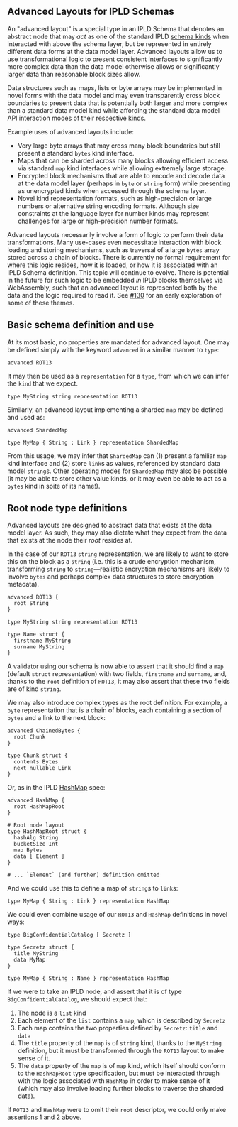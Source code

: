 Advanced Layouts for IPLD Schemas
---------------------------------

An "advanced layout" is a special type in an IPLD Schema that denotes an abstract node that may _act_ as one of the standard IPLD [schema kinds](./schema-kinds.md) when interacted with above the schema layer, but be represented in entirely different data forms at the data model layer. Advanced layouts allow us to use transformational logic to present consistent interfaces to significantly more complex data than the data model otherwise allows or significantly larger data than reasonable block sizes allow.

Data structures such as maps, lists or byte arrays may be implemented in novel forms with the data model and may even transparently cross block boundaries to present data that is potentially both larger and more complex than a standard data model kind while affording the standard data model API interaction modes of their respective kinds.

Example uses of advanced layouts include:

* Very large byte arrays that may cross many block boundaries but still present a standard `bytes` kind interface.
* Maps that can be sharded across many blocks allowing efficient access via standard `map` kind interfaces while allowing extremely large storage.
* Encrypted block mechanisms that are able to encode and decode data at the data model layer (perhaps in `byte` or `string` form) while presenting as unencrypted kinds when accessed through the schema layer.
* Novel kind representation formats, such as high-precision or large numbers or alternative string encoding formats. Although size constraints at the language layer for number kinds may represent challenges for large or high-precision number formats.

Advanced layouts necessarily involve a form of logic to perform their data transformations. Many use-cases even necessitate interaction with block loading and storing mechanisms, such as traversal of a large `bytes` array stored across a chain of blocks. There is currently no formal requirement for where this logic resides, how it is loaded, or how it is associated with an IPLD Schema definition. This topic will continue to evolve. There is potential in the future for such logic to be embedded _in_ IPLD blocks themselves via WebAssembly, such that an advanced layout is represented both by the data and the logic required to read it. See [#130](https://github.com/ipld/specs/issues/130) for an early exploration of some of these themes.

## Basic schema definition and use

At its most basic, no properties are mandated for advanced layout. One may be defined simply with the keyword `advanced` in a similar manner to `type`:

```ipldsch
advanced ROT13
```

It may then be used as a `representation` for a `type`, from which we can infer the `kind` that we expect.

```ipldsch
type MyString string representation ROT13
```

Similarly, an advanced layout implementing a sharded `map` may be defined and used as:

```ipldsch
advanced ShardedMap

type MyMap { String : Link } representation ShardedMap
```

From this usage, we may infer that `ShardedMap` can (1) present a familiar `map` kind interface and (2) store `link`s as values, referenced by standard data model `string`s. Other operating modes for `ShardedMap` may also be possible (it may be able to store other value kinds, or it may even be able to act as a `bytes` kind in spite of its name!).

## Root node type definitions

Advanced layouts are designed to abstract data that exists at the data model layer. As such, they may also dictate what they expect from the data that exists at the node their _root_ resides at.

In the case of our `ROT13` `string` representation, we are likely to want to store this on the block as a `string` (i.e. this is a crude encryption mechanism, transforming `string` to `string`—realistic encryption mechanisms are likely to involve `bytes` and perhaps complex data structures to store encryption metadata).

```ipldsch
advanced ROT13 {
  root String
}

type MyString string representation ROT13

type Name struct {
  firstname MyString
  surname MyString
}
```

A validator using our schema is now able to assert that it should find a `map` (default `struct` representation) with two fields, `firstname` and `surname`, and, thanks to the `root` definition of `ROT13`, it may also assert that these two fields are of kind `string`.

We may also introduce complex types as the root definition. For example, a `byte` representation that is a chain of blocks, each containing a section of `bytes` and a link to the next block:

```ipldsch
advanced ChainedBytes {
  root Chunk
}

type Chunk struct {
  contents Bytes
  next nullable Link
}
```

Or, as in the IPLD [HashMap](../schema-layer/data-structures/hashmap.md) spec:

```ipldsch
advanced HashMap {
  root HashMapRoot
}

# Root node layout
type HashMapRoot struct {
  hashAlg String
  bucketSize Int
  map Bytes
  data [ Element ]
}

# ... `Element` (and further) definition omitted
```

And we could use this to define a map of `string`s to `link`s:

```ipldsch
type MyMap { String : Link } representation HashMap
```

We could even combine usage of our `ROT13` and `HashMap` definitions in novel ways:

```ipldsch
type BigConfidentialCatalog [ Secretz ]

type Secretz struct {
  title MyString
  data MyMap
}

type MyMap { String : Name } representation HashMap
```

If we were to take an IPLD node, and assert that it is of type `BigConfidentialCatalog`, we should expect that:

1. The node is a `list` kind
2. Each element of the `list` contains a `map`, which is described by `Secretz`
3. Each map contains the two properties defined by `Secretz`: `title` and `data`
4. The `title` property of the `map` is of `string` kind, thanks to the `MyString` definition, but it must be transformed through the `ROT13` layout to make sense of it.
5. The `data` property of the `map` is of `map` kind, which itself should conform to the `HashMapRoot` type specification, but must be interacted through with the logic associated with `HashMap` in order to make sense of it (which may also involve loading further blocks to traverse the sharded data).

If `ROT13` and `HashMap` were to omit their `root` descriptor, we could only make assertions 1 and 2 above.
